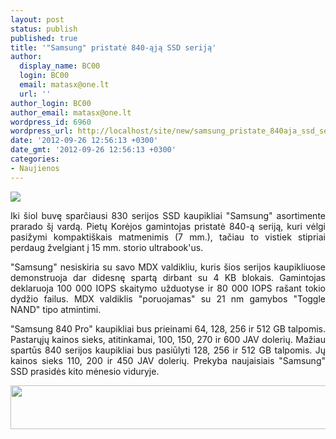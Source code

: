 ```yaml
---
layout: post
status: publish
published: true
title: '"Samsung" pristatė 840-ąją SSD seriją'
author:
  display_name: BC00
  login: BC00
  email: matasx@one.lt
  url: ''
author_login: BC00
author_email: matasx@one.lt
wordpress_id: 6960
wordpress_url: http://localhost/site/new/samsung_pristate_840aja_ssd_serija/
date: '2012-09-26 12:56:13 +0300'
date_gmt: '2012-09-26 12:56:13 +0300'
categories:
- Naujienos
---
```

<p style="text-align: justify;">
<div class="imgright"><img src="http://technews.lt/upload/samsung 840 ssd.jpg"  /></div></p>
<p style="text-align: justify;">
	Iki &scaron;iol buvę sparčiausi 830 serijos SSD kaupikliai &quot;Samsung&quot; asortimente prarado &scaron;į vardą. Pietų Korėjos gamintojas pristatė 840-ą seriją, kuri vėlgi pasižymi kompakti&scaron;kais matmenimis (7 mm.), tačiau to vistiek stipriai perdaug žvelgiant į 15 mm. storio ultrabook&#39;us.</p>
<p style="text-align: justify;">
	&quot;Samsung&quot; nesiskiria su savo MDX valdikliu, kuris &scaron;ios serijos kaupikliuose demonstruoja dar didesnę spartą dirbant su 4 KB blokais. Gamintojas deklaruoja 100 000 IOPS skaitymo užduotyse ir 80 000 IOPS ra&scaron;ant tokio dydžio failus. MDX valdiklis &quot;poruojamas&quot; su 21 nm gamybos &quot;Toggle NAND&quot; tipo atmintimi.</p>
<p style="text-align: justify;">
	&quot;Samsung 840 Pro&quot; kaupikliai bus prieinami 64, 128, 256 ir 512 GB talpomis. Pastarųjų kainos sieks, atitinkamai, 100, 150, 270 ir 600 JAV dolerių. Mažiau spartūs 840 serijos kaupikliai bus pasiūlyti 128, 256 ir 512 GB talpomis. Jų kainos sieks 110, 200 ir 450 JAV dolerių. Prekyba naujaisiais &quot;Samsung&quot; SSD prasidės kito mėnesio viduryje.</p>
<p style="text-align: justify;">
	<a href="http://technews.lt/userfiles/samsung840.png"><img alt="" src="http://technews.lt/userfiles/samsung840.png" style="width: 520px; height: 70px;" /></a></p>
